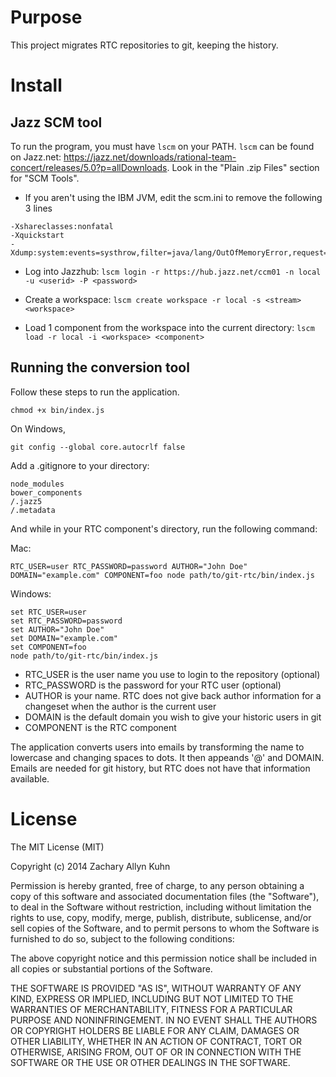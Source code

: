 # Purpose

This project migrates RTC repositories to git, keeping the history.

# Install

## Jazz SCM tool
To run the program, you must have `lscm` on your PATH.  `lscm` can be found on Jazz.net: https://jazz.net/downloads/rational-team-concert/releases/5.0?p=allDownloads.  Look in the "Plain .zip Files" section for "SCM Tools".

* If you aren't using the IBM JVM, edit the scm.ini to remove the following 3 lines

```
-Xshareclasses:nonfatal
-Xquickstart
-Xdump:system:events=systhrow,filter=java/lang/OutOfMemoryError,request=exclusive+prepwalk

```

* Log into Jazzhub: ```lscm login -r https://hub.jazz.net/ccm01 -n local -u <userid> -P <password>```

* Create a workspace: ```lscm create workspace -r local -s <stream> <workspace>```

* Load 1 component from the workspace into the current directory: ```lscm load -r local -i <workspace> <component>```


## Running the conversion tool
Follow these steps to run the application.

    chmod +x bin/index.js

On Windows,

	git config --global core.autocrlf false

Add a .gitignore to your directory:

```
node_modules
bower_components
/.jazz5
/.metadata
```

And while in your RTC component's directory, run the following command:

Mac:

    RTC_USER=user RTC_PASSWORD=password AUTHOR="John Doe" DOMAIN="example.com" COMPONENT=foo node path/to/git-rtc/bin/index.js

Windows:

```
set RTC_USER=user
set RTC_PASSWORD=password
set AUTHOR="John Doe"
set DOMAIN="example.com"
set COMPONENT=foo
node path/to/git-rtc/bin/index.js
```

* RTC_USER is the user name you use to login to the repository (optional)
* RTC_PASSWORD is the password for your RTC user (optional)
* AUTHOR is your name. RTC does not give back author information for a changeset when the author is the current user
* DOMAIN is the default domain you wish to give your historic users in git
* COMPONENT is the RTC component

The application converts users into emails by transforming the name to lowercase and changing spaces to dots.
It then appeands '@' and DOMAIN.
Emails are needed for git history, but RTC does not have that information available.

# License

The MIT License (MIT)

Copyright (c) 2014 Zachary Allyn Kuhn

Permission is hereby granted, free of charge, to any person obtaining a copy
of this software and associated documentation files (the "Software"), to deal
in the Software without restriction, including without limitation the rights
to use, copy, modify, merge, publish, distribute, sublicense, and/or sell
copies of the Software, and to permit persons to whom the Software is
furnished to do so, subject to the following conditions:

The above copyright notice and this permission notice shall be included in all
copies or substantial portions of the Software.

THE SOFTWARE IS PROVIDED "AS IS", WITHOUT WARRANTY OF ANY KIND, EXPRESS OR
IMPLIED, INCLUDING BUT NOT LIMITED TO THE WARRANTIES OF MERCHANTABILITY,
FITNESS FOR A PARTICULAR PURPOSE AND NONINFRINGEMENT. IN NO EVENT SHALL THE
AUTHORS OR COPYRIGHT HOLDERS BE LIABLE FOR ANY CLAIM, DAMAGES OR OTHER
LIABILITY, WHETHER IN AN ACTION OF CONTRACT, TORT OR OTHERWISE, ARISING FROM,
OUT OF OR IN CONNECTION WITH THE SOFTWARE OR THE USE OR OTHER DEALINGS IN THE
SOFTWARE.
